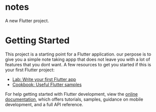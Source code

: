 # notes

A new Flutter project.

# Getting Started

This project is a starting point for a Flutter application.
our perpose is to give you a simple note taking appp that does not leave you with a lot of features that you dont want.
A few resources to get you started if this is your first Flutter project:

- [Lab: Write your first Flutter app](https://docs.flutter.dev/get-started/codelab)
- [Cookbook: Useful Flutter samples](https://docs.flutter.dev/cookbook)

For help getting started with Flutter development, view the
[online documentation](https://docs.flutter.dev/), which offers tutorials,
samples, guidance on mobile development, and a full API reference.
